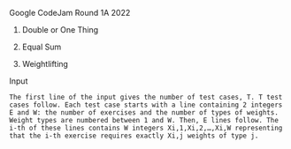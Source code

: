 Google CodeJam Round 1A 2022

1. Double or One Thing

2. Equal Sum

3. Weightlifting

Input
```
The first line of the input gives the number of test cases, T. T test cases follow. Each test case starts with a line containing 2 integers E and W: the number of exercises and the number of types of weights. Weight types are numbered between 1 and W. Then, E lines follow. The i-th of these lines contains W integers Xi,1,Xi,2,…,Xi,W representing that the i-th exercise requires exactly Xi,j weights of type j.
```